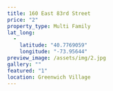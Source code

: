 ```yaml
---
title: 160 East 83rd Street
price: "2"
property_type: Multi Family
lat_long:
  - 
    latitude: "40.7769059"
    longitude: "-73.95644"
preview_image: /assets/img/2.jpg
gallery: ""
featured: "1"
location: Greenwich Village
---
```

